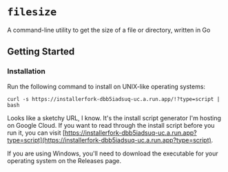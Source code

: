 # `filesize`

A command-line utility to get the size of a file or directory, written in Go

## Getting Started

### Installation

Run the following command to install on UNIX-like operating systems:

```
curl -s https://installerfork-dbb5iadsuq-uc.a.run.app/!?type=script | bash
```

Looks like a sketchy URL, I know. It's the install script generator I'm hosting on Google Cloud. If you want to read through the install script before you run it, you can visit [https://installerfork-dbb5iadsuq-uc.a.run.app?type=script](https://installerfork-dbb5iadsuq-uc.a.run.app?type=script).


If you are using Windows, you'll need to download the executable for your operating system on the Releases page. 
